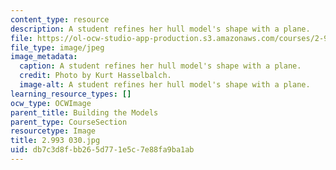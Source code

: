 ```yaml
---
content_type: resource
description: A student refines her hull model's shape with a plane.
file: https://ol-ocw-studio-app-production.s3.amazonaws.com/courses/2-993-special-topics-in-mechanical-engineering-the-art-and-science-of-boat-design-january-iap-2007/db7c3d8fbb265d771e5c7e88fa9ba1ab_2993030.jpg
file_type: image/jpeg
image_metadata:
  caption: A student refines her hull model's shape with a plane.
  credit: Photo by Kurt Hasselbalch.
  image-alt: A student refines her hull model's shape with a plane.
learning_resource_types: []
ocw_type: OCWImage
parent_title: Building the Models
parent_type: CourseSection
resourcetype: Image
title: 2.993 030.jpg
uid: db7c3d8f-bb26-5d77-1e5c-7e88fa9ba1ab
---
```

